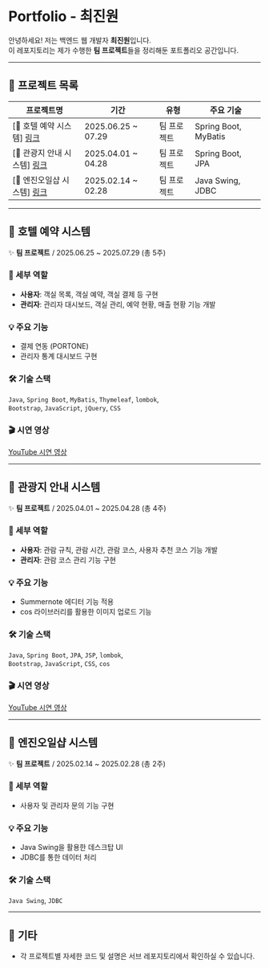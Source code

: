 # Portfolio - 최진원

안녕하세요! 저는 백엔드 웹 개발자 **최진원**입니다.  
이 레포지토리는 제가 수행한 **팀 프로젝트**들을 정리해둔 포트폴리오 공간입니다.

---

## 📁 프로젝트 목록

| 프로젝트명 | 기간 | 유형 | 주요 기술 |
|------------|------|------|------------|
| [🏨 호텔 예약 시스템] [링크](https://github.com/d2ckbum/hotel_mimir.git) | 2025.06.25 ~ 07.29 | 팀 프로젝트 | Spring Boot, MyBatis |
| [🏯 관광지 안내 시스템] [링크](https://github.com/d2ckbum/Gung_On.git) | 2025.04.01 ~ 04.28 | 팀 프로젝트 | Spring Boot, JPA |
| [🚗 엔진오일샵 시스템] [링크](https://github.com/d2ckbum/group_prj.git) | 2025.02.14 ~ 02.28 | 팀 프로젝트 | Java Swing, JDBC |

---

## 🏨 호텔 예약 시스템

✨ **팀 프로젝트** / 2025.06.25 ~ 2025.07.29 (총 5주)

###

### 🔧 세부 역할
- **사용자**: 객실 목록, 객실 예약, 객실 결제 등 구현
- **관리자**: 관리자 대시보드, 객실 관리, 예약 현황, 매출 현황 기능 개발

### 💡 주요 기능
- 결제 연동 (PORTONE)
- 관리자 통계 대시보드 구현

### 🛠 기술 스택
`Java`, `Spring Boot`, `MyBatis`, `Thymeleaf`, `lombok`,  
`Bootstrap`, `JavaScript`, `jQuery`, `CSS`

### 🎬 시연 영상
[YouTube 시연 영상](https://youtu.be/0ly_Di_QGrw)

---

## 🏯 관광지 안내 시스템

✨ **팀 프로젝트** / 2025.04.01 ~ 2025.04.28 (총 4주)

### 🔧 세부 역할
- **사용자**: 관람 규칙, 관람 시간, 관람 코스, 사용자 추천 코스 기능 개발
- **관리자**: 관람 코스 관리 기능 구현

### 💡 주요 기능
- Summernote 에디터 기능 적용
- cos 라이브러리를 활용한 이미지 업로드 기능

### 🛠 기술 스택
`Java`, `Spring Boot`, `JPA`, `JSP`, `lombok`,  
`Bootstrap`, `JavaScript`, `CSS`, `cos`

### 🎬 시연 영상
[YouTube 시연 영상](https://youtu.be/EWEOoYJBN9E)

---

## 🚗 엔진오일샵 시스템

✨ **팀 프로젝트** / 2025.02.14 ~ 2025.02.28 (총 2주)

### 🔧 세부 역할
- 사용자 및 관리자 문의 기능 구현

### 💡 주요 기능
- Java Swing을 활용한 데스크탑 UI
- JDBC를 통한 데이터 처리

### 🛠 기술 스택
`Java Swing`, `JDBC`

---

## 🔗 기타

- 각 프로젝트별 자세한 코드 및 설명은 서브 레포지토리에서 확인하실 수 있습니다.
